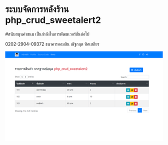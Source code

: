 # ระบบจัดการหลังร้าน php_crud_sweetalert2

#สนับสนุนค่าขนม เป็นกำลังในการพัฒนเวอร์ชันต่อไป

0202-2904-09372 ธนาคารออมสิน ณัฐกฤต ทิศเสถียร

<img src="reviews/ProductsList.png" alt="My cool logo"/>
